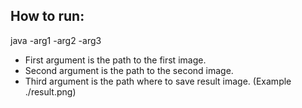How to run:
--
java -arg1 -arg2 -arg3
* First argument is the path to the first image.
* Second argument is the path to the second image.
* Third argument is the path where to save result image. (Example ./result.png)